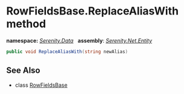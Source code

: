 # RowFieldsBase.ReplaceAliasWith method
**namespace:** *[Serenity.Data](../../README.md#serenity.data-namespace)*   **assembly**: *[Serenity.Net.Entity](../../README.md)*

```csharp
public void ReplaceAliasWith(string newAlias)
```

## See Also

* class [RowFieldsBase](../RowFieldsBase.md)